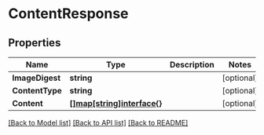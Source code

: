 # ContentResponse

## Properties
Name | Type | Description | Notes
------------ | ------------- | ------------- | -------------
**ImageDigest** | **string** |  | [optional] 
**ContentType** | **string** |  | [optional] 
**Content** | [**[]map[string]interface{}**](map[string]interface{}.md) |  | [optional] 

[[Back to Model list]](../README.md#documentation-for-models) [[Back to API list]](../README.md#documentation-for-api-endpoints) [[Back to README]](../README.md)


